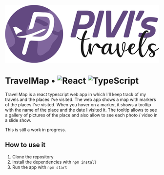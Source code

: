 ![Logo](logo.png)

# TravelMap • ![React](https://img.shields.io/badge/react-%2320232a.svg?style=for-the-badge&logo=react&logoColor=%2361DAFB) ![TypeScript](https://img.shields.io/badge/typescript-%23007ACC.svg?style=for-the-badge&logo=typescript&logoColor=white)

Travel Map is a react typescript web app in which I'll keep track of my travels and the places I've visited. The web app shows a map with markers of the places I've visited. When you hover on a marker, it shows a tooltip with the name of the place and the date I visited it. The tooltip allows to see a gallery of pictures of the place and also allow to see each photo / video in a slide show.

This is still a work in progress.

## How to use it

1. Clone the repository
2. Install the dependencies with `npm install`
3. Run the app with `npm start`
